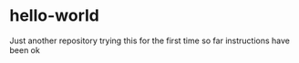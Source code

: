 # hello-world
Just another repository
trying this for the first time
so far instructions have been ok

